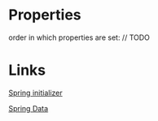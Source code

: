 # Properties
order in which properties are set:
// TODO

# Links

[Spring initializer](https://start.spring.io/)

[Spring Data](https://docs.spring.io/spring-data/jpa/reference/index.html)

